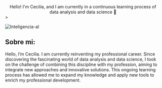 
<div align= "center" >
 Hello! I'm Cecilia, and I am currently in a continuous learning process of data analysis and data science 👋
</h1>
</div>
>

![Inteligencia-al](https://github.com/user-attachments/assets/056377fe-8ac9-466e-bb7d-604ab1ae63ad)
 >

## Sobre mi:
Hello, I’m Cecilia. I am currently reinventing my professional career. Since discovering the fascinating world of data analysis and data science, I took on the challenge of combining this discipline with my profession, aiming to integrate new approaches and innovative solutions. This ongoing learning process has allowed me to expand my knowledge and apply new tools to enrich my professional development.


